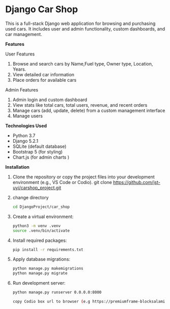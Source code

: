 # Django Car Shop

This is a full-stack Django web application for browsing and purchasing used cars.
It includes user and admin functionality, custom dashboards, and car management.


 **Features**

 User Features
1. Browse and search cars by Name,Fuel type, Owner type, Location, Years.
2. View detailed car information
3. Place orders for available cars

Admin Features
1. Admin login and custom dashboard
2. View stats like total cars, total users, revenue, and recent orders
3. Manage cars (add, update, delete) from a custom management interface
4. Manage users

**Technologies Used**

- Python 3.7
- Django 5.2.1
- SQLite (default database)
- Bootstrap 5 (for styling)
- Chart.js (for admin charts )

 **Installation**

1. Clone the repository or copy the project files into your development environment (e.g., VS Code or Codio).
   git clone https://github.com/jst-uyi/carshop_project.git


2.  change directory
     ```bash
    cd DjangoProject/car_shop   

2. Create a virtual environment:
   ```bash
   python3 -m venv .venv
   source .venv/bin/activate

3. Install required packages:         
    ```bash
   pip install -r requirements.txt

4. Apply database migrations:
    ```bash
   python manage.py makemigrations
   python manage.py migrate

5. Run development server:
   ```bash
   python manage.py runserver 0.0.0.0:8000

   copy Codio box url to browser (e.g https://premiumframe-blocksalami.codio-box.uk)     

   
